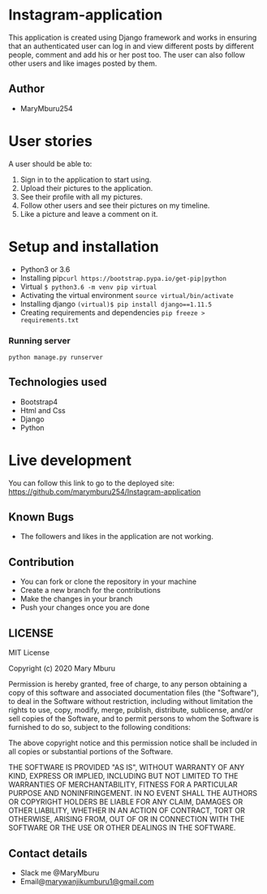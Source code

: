 # Instagram-application
This application is created using Django framework and works in ensuring that an authenticated user can log in and view different posts by different people, comment and add his or her post too. The user can also follow other users and like images posted by them.

## Author
* MaryMburu254

# User stories
A user should be able to:

1. Sign in to the application to start using.
2. Upload their pictures to the application.
3. See their profile with all my pictures.
4. Follow other users and see their pictures on my timeline.
5. Like a picture and leave a comment on it.

# Setup and installation
* Python3 or 3.6
* Installing pip```curl https://bootstrap.pypa.io/get-pip|python```
* Virtual ```$ python3.6 -m venv pip virtual```
* Activating the virtual environment ```source virtual/bin/activate```
* Installing django ```(virtual)$ pip install django==1.11.5```
* Creating requirements and dependencies ```pip freeze > requirements.txt```

### Running server
```python manage.py runserver```

## Technologies used
* Bootstrap4
* Html and Css
* Django
* Python

# Live development
You can follow this link to go to the deployed site:
https://github.com/marymburu254/Instagram-application

## Known Bugs
* The followers and likes in the application are not working.

## Contribution
* You can fork or clone the repository in your machine
* Create a new branch for the contributions
* Make the changes in your branch
* Push your changes once you are done

## LICENSE

MIT License

Copyright (c) 2020 Mary Mburu

Permission is hereby granted, free of charge, to any person obtaining a copy
of this software and associated documentation files (the "Software"), to deal
in the Software without restriction, including without limitation the rights
to use, copy, modify, merge, publish, distribute, sublicense, and/or sell
copies of the Software, and to permit persons to whom the Software is
furnished to do so, subject to the following conditions:

The above copyright notice and this permission notice shall be included in all
copies or substantial portions of the Software.

THE SOFTWARE IS PROVIDED "AS IS", WITHOUT WARRANTY OF ANY KIND, EXPRESS OR
IMPLIED, INCLUDING BUT NOT LIMITED TO THE WARRANTIES OF MERCHANTABILITY,
FITNESS FOR A PARTICULAR PURPOSE AND NONINFRINGEMENT. IN NO EVENT SHALL THE
AUTHORS OR COPYRIGHT HOLDERS BE LIABLE FOR ANY CLAIM, DAMAGES OR OTHER
LIABILITY, WHETHER IN AN ACTION OF CONTRACT, TORT OR OTHERWISE, ARISING FROM,
OUT OF OR IN CONNECTION WITH THE SOFTWARE OR THE USE OR OTHER DEALINGS IN THE
SOFTWARE.

## Contact details
* Slack me @MaryMburu
* Email@marywanjikumburu1@gmail.com